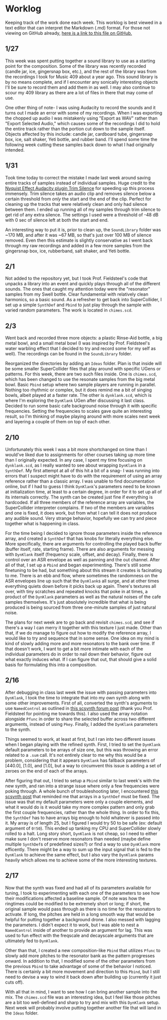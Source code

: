 # Worklog

Keeping track of the work done each week. This worklog is best viewed in a text editor that can interpret the Markdown (.md) format. For those not viewing on GitHub already, [here is a link to this file on GitHub.](https://github.com/chbkull/mus499c-sp22/blob/main/worklog.md)

## 1/27

This week was spent putting together a sound library to use as a starting point for the composition. Some of the library was recently recorded (candle jar, ice, gingersnap box, etc.), and the rest of the library was from the recordings I took for Music 409 about a year ago. This sound library is by no means complete, and if I encounter any sonically interesting objects I'll be sure to record them and add them in as well. I may also continue to scour my 409 library as there are a lot of files in there that may come of use.

One other thing of note- I was using Audacity to record the sounds and it turns out I made an error with some of my recordings. When I was exporting the chopped up audio I was mistakenly using "Export as WAV" rather than "Export Selected Audio," which causes some of the recordings I did to hold the entire track rather than the portion cut down to the sample itself. Objects affected by this include: candle jar, cardboard tube, gingersnap box, ice, salt shaker, Yeti bottle, and rubber band. I'll spend some time the following week cutting these samples back down to what I had originally intended.

## 1/31

Took time today to correct the mistake I made last week around saving entire tracks of samples instead of individual samples. Huge credit to the [Nyquist Effect Audacity plugin Trim Silence](https://wiki.audacityteam.org/wiki/Nyquist_Effect_Plug-ins#Trim_Silence) for speeding up this process immensely. Trim silence takes an audio clip and removes silence below a certain threshold from *only* the start and the end of the clip. Perfect for cleaning up the tracks that were relatively clean and only had silence between them. I ended up running all of my samples through trim silence to get rid of any extra silence. The settings I used were a threshold of -48 dB with 0 sec of silence left at both the start and end.

An interesting way to put it is, prior to clean up, the `SoundLibrary` folder was \~170 MB, and after it was \~67 MB, so that's just over 100 MB of silence removed. Even then this estimate is slightly conservative as I went back through my raw recordings and added in a few more samples from the gingersnap box, ice, rubberband, salt shaker, and Yeti bottle.

## 2/1

Not added to the repository yet, but I took Prof. Fieldsteel's code that unpacks a library into an event and quickly plays through all of the different sounds. The ones that caught my attention today were the "resonator" samples from my Swell bottle. Clear fundamental with relatively clean harmonics, so a basic sound. As a refresher to get back into SuperCollider, I set up a simple `SynthDef` and `Pbind` to just play through the sample with varied random parameters. The work is located in `chimes.scd`.

## 2/3

Went back and recorded three more objects: a plastic Rinse-Aid bottle, a big metal bowl, and a small metal bowl (I was inspired by Prof. Fieldsteel's water warbling effect that I decided to try and record some for my self as well). The recordings can be found in the `SoundLibrary` folder.

Reorganized the directories by adding an `Ideas` folder. Plan is that inside will be some smaller SuperCollider files that play around with specific UGens or patterns. For this week, there are two such files inside. One is `chimes.scd`, which has been changed to use the resonate samples from the big metal bowl. Basic `Pbind` setup where two sample players are running in parallel. Nothing too rhythmic or complex, but it does remind me a bit of singing bowls, albeit played at a faster rate. The other is `dynklank.scd`, which is where I'm exploring the `DynKlank` UGen after discussing it last class. Decided to run some basic cafe background noise through it with specific frequencies. Setting the frequencies to scales gave quite an interesting result, so I'm thinking of maybe playing around with more scales next week and layering a couple of them on top of each other.

## 2/10

Unfortunately this week I was a bit more shortchanged on time than I would've liked due to assignments for other courses taking up more time than I originally expected. In any case, I spent my time focusing on `dynklank.scd`, as I really wanted to see about wrapping `DynKlank` in a `SynthDef`. My first attempt at all of this hit a bit of a snag- I was running into errors that I suspect might have to do with the requirement of using an array reference rather than a classic array. I was unable to find documentation online, but if I had to guess I think `DynKlank`'s parameters need to be known at initialization time, at least to a certain degree, in order for it to set up all of its internals correctly. The synth can be created just fine if everything is hardcoded. If all three members of the reference array are variables, the SuperCollider interpreter complains. If two of the members are variables and one is fixed, it does work, but from what I can tell it does not produce any audible sound. Very strange behavior, hopefully we can try and piece together what is happening in class.

For the time being I decided to ignore those parameters inside the reference array, and created a `SynthDef` that has knobs for literally everything else. More specifically, there are arguments for controlling the played back buffer (buffer itself, rate, starting frame). There are also arguments for messing with `DynKlank` itself (frequency scale, offset, and decay). Finally, there is control over an ASR envelope as well as panning and the out channel. After all of that, I set up a `Pbind` and began experimenting. There's still some finetuning to be had, but something about this stream it creates is facinating to me. There is an ebb and flow, where sometimes the randomness on the ASR envelopes line up such that the `DynKlank`s all surge, and at other times everything quiets down before it picks back up again. There's textures all over, with tiny scratches and repeated knocks that poke in at times, a product of the `DynKlank` parameters as well as the natural noises of the cafe samples themselves. It's just absolutely incredible that what is being produced is being sourced from three one-minute samples of just natural noise.

The plans for next week are to go back and revisit `chimes.scd`, and see if there's a way I can merry it together with this texture I just made. Other than that, if we do manage to figure out how to modify the reference array, I would like to try and sequence that in some sense. One idea on my mind is kind of slowly adding more and more resonators to the bank over time. If that doesn't work, I want to get a bit more intimate with each of the individual parameters do in order to nail down their behavior, figure out what exactly induces what. If I can figure that out, that should give a solid basis for formulating this into a composition.

## 2/16

After debugging in class last week the issue with passing parameters into `DynKlank`, I took the time to integrate that into my own synth along with some other improvements. First of all, converted the synth's arguments to use `NamedControl` as outlined in [this scsynth forum post](https://scsynth.org/t/namedcontrol-a-better-way-to-write-synthdef-arguments/186) (thank you Prof. Fieldsteel for pointing me towards this). I also used the array notation alongside `Pfunc` in order to share the selected buffer across two different arguments, instead of using `Pkey`. Finally, I added the `DynKlank` parameters to the synth.

Things seemed to work, at least at first, but I ran into two different issues when I began playing with the refined synth. First, I tried to set the `DynKlank` default parameters to be arrays of size one, but this was throwing an error related to a `.sum` call. It's not entirely clear to me why this would be a problem, considering that it appears `DynKlank` has fallback parameters of [440.0], [1.0], and [1.0], but a way to circumvent this issue is adding a set of zeroes on the end of each of the arrays.

After figuring that out, I tried to setup a `Pbind` similar to last week's with the new synth, and ran into a strange issue where only a few frequencies were poking through. A whole bunch of troubleshooting later, I encountered [this scsynth post](https://scsynth.org/t/problems-with-variable-literal-array-and-namedcontrol/941) that reminded me that arrays in a `SynthDef` must be fixed. The issue was that my default parameters were only a couple elements, and what it would do is it would take my more complex pattern and only grab the first couple frequencies, rather than the whole thing. In order to fix this, the `SynthDef` has to have arrays big enough to hold whatever is passed into it. My array is of length 25, but I figured I would try 50 to be safe (ex: default argument of `0!50`). This ended up tanking my CPU and SuperCollider slowly rolled to a halt. Long story short, `DynKlank` is not cheap, so I need to either make sure I don't reserve more resonators than needed (maybe define multiple `SynthDef`s of predefined sizes?) or find a way to use `DynKlank` more efficently. There might be a way to sum up the input signal that is fed to the `DynKlank` to achieve the same effect, but I also vary the `DynKlank` params heavily which allows me to achieve some of the more interesting textures.

## 2/17

Now that the synth was fixed and had all of its parameters available for tuning, I took to experimenting with each one of the parameters to see how their modifications affected a baseline sample. Of note was how the ringtimes could be modified to be extremely short or long; if short, the original sample would pass through as there is no time for the resonators to activate. If long, the pitches are held in a long smooth way that would be helpful for putting together a background drone. I also messed with lagging the parameters. I didn't expect it to work, but I was able to nest a `NamedControl` inside of another to provide an argument for lag. This was used to fun effect with the freqscale and decayscale arguments that are ultimately fed to `DynKlank`.

Other than that, I created a new composition-like `Pbind` that utilizes `Pfunc` to slowly add more pitches to the resonator bank as the pattern progresses onward. In addition to that, I modified some of the other parameters from the previous `Pbind` to take advantage of some of the behavior I noticed. There is certainly a bit more movement and direction to this `Pbind`, but I still need to devise a way to wind it back down after building up (currently it just cuts off).

With all that in mind, I want to see how I can bring another sample into the mix. The `chimes.scd` file was an interesting idea, but I feel like those pitches are a bit too well-defined and sharp to try and mix with this `DynKlank` setup. Next week will probably involve putting together another file that will land in the `Ideas` folder.
